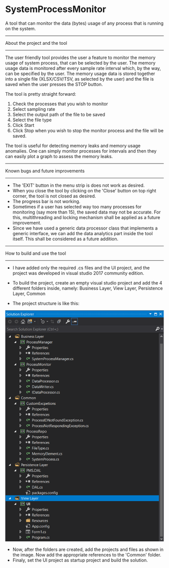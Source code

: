 # SystemProcessMonitor
A tool that can monitor the data (bytes) usage of any process that is running on the system.

***************************************
About the project and the tool
***************************************

The user friendly tool provides the user a feature to monitor the memory usage of system process, that can be selected by the user.
The memory usage data is monitored after every sample rate interval which, by the way, can be specified by the user.
The memory usage data is stored together into a single file (XLSX/CSV/TSV, as selected by the user) and the file is saved when the user presses the STOP button.

The tool is pretty straight forward: 
1. Check the processes that you wish to monitor
2. Select sampling rate
3. Select the output path of the file to be saved
4. Select the file type
5. Click Start
6. Click Stop when you wish to stop the monitor process and the file will be saved.

The tool is useful for detecting memory leaks and memory usage anomalies.
One can simply monitor processes for intervals and then they can easily plot a graph to assess the memory leaks.

**********************************
Known bugs and future improvements
**********************************
- The 'EXIT' button in the menu strip is does not work as desired.
- When you close the tool by clicking on the 'Close' button on top right corner, the tool is not closed as desired.
- The progress bar is not working.
- Sometimes if a user has selected way too many processes for monitoring (say more than 15), the saved data may not be accurate. For this,   multithreading and locking mechanism shall be applied as a future improvement.
- Since we have used a generic data processor class that implements a generic interface, we can add the data analytics part inside the tool   itself. This shall be considered as a future addition.

**********************************
How to build and use the tool
**********************************
- I have added only the required .cs files and the UI project, and the project was developed in visual studio 2017 community edition.
- To build the project, create an empty visual studio project and add the 4 different folders inside, namely: Business Layer, View Layer,     Persistence Layer, Common

- The project structure is like this: 

![alt text](https://github.com/vasuag29/SystemProcessMonitor/blob/master/Project%20Structure.PNG)


- Now, after the folders are created, add the projects and files as shown in the image. Now add the appropriate references to the 'Common' folder.
- Finaly, set the UI project as startup project and build the solution.


